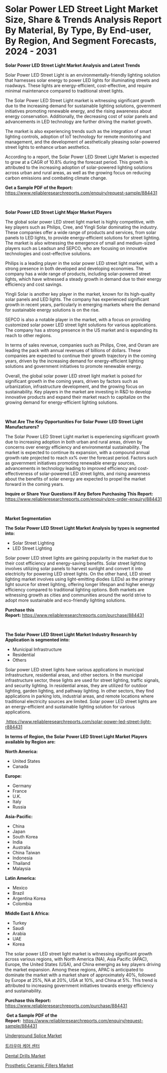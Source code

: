 <p><h1>Solar Power LED Street Light Market Size, Share & Trends Analysis Report By Material, By Type, By End-user, By Region, And Segment Forecasts, 2024 - 2031</h1></p><p><strong>Solar Power LED Street Light Market Analysis and Latest Trends</strong></p>
<p><p>Solar Power LED Street Light is an environmentally-friendly lighting solution that harnesses solar energy to power LED lights for illuminating streets and roadways. These lights are energy-efficient, cost-effective, and require minimal maintenance compared to traditional street lights.</p><p>The Solar Power LED Street Light market is witnessing significant growth due to the increasing demand for sustainable lighting solutions, government initiatives promoting renewable energy, and the rising awareness about energy conservation. Additionally, the decreasing cost of solar panels and advancements in LED technology are further driving the market growth.</p><p>The market is also experiencing trends such as the integration of smart lighting controls, adoption of IoT technology for remote monitoring and management, and the development of aesthetically pleasing solar-powered street lights to enhance urban aesthetics.</p><p>According to a report, the Solar Power LED Street Light Market is expected to grow at a CAGR of 10.8% during the forecast period. This growth is attributed to the increasing adoption of solar-powered lighting solutions across urban and rural areas, as well as the growing focus on reducing carbon emissions and combating climate change.</p></p>
<p><strong>Get a Sample PDF of the Report:&nbsp;</strong> <a href="https://www.reliableresearchreports.com/enquiry/request-sample/884431">https://www.reliableresearchreports.com/enquiry/request-sample/884431</a></p>
<p>&nbsp;</p>
<p><strong>Solar Power LED Street Light Major Market Players</strong></p>
<p><p>The global solar power LED street light market is highly competitive, with key players such as Philips, Cree, and Yingli Solar dominating the industry. These companies offer a wide range of products and services, from solar panels to LED lights, to provide energy-efficient solutions for street lighting. The market is also witnessing the emergence of small and medium-sized players such as Leadsun and SEPCO, who are focusing on innovative technologies and cost-effective solutions.</p><p>Philips is a leading player in the solar power LED street light market, with a strong presence in both developed and developing economies. The company has a wide range of products, including solar-powered street lights, which have witnessed a steady growth in demand due to their energy efficiency and cost savings.</p><p>Yingli Solar is another key player in the market, known for its high-quality solar panels and LED lights. The company has experienced significant growth in recent years, particularly in emerging markets where the demand for sustainable energy solutions is on the rise.</p><p>SEPCO is also a notable player in the market, with a focus on providing customized solar power LED street light solutions for various applications. The company has a strong presence in the US market and is expanding its reach to other regions.</p><p>In terms of sales revenue, companies such as Philips, Cree, and Osram are leading the pack with annual revenues of billions of dollars. These companies are expected to continue their growth trajectory in the coming years, driven by the increasing demand for energy-efficient lighting solutions and government initiatives to promote renewable energy.</p><p>Overall, the global solar power LED street light market is poised for significant growth in the coming years, driven by factors such as urbanization, infrastructure development, and the growing focus on sustainability. Key players in the market are investing in R&D to develop innovative products and expand their market reach to capitalize on the growing demand for energy-efficient lighting solutions.</p></p>
<p>&nbsp;</p>
<p><strong>What Are The Key Opportunities For Solar Power LED Street Light Manufacturers?</strong></p>
<p><p>The Solar Power LED Street Light market is experiencing significant growth due to increasing adoption in both urban and rural areas, driven by concerns over energy efficiency and environmental sustainability. The market is expected to continue its expansion, with a compound annual growth rate projected to reach xx% over the forecast period. Factors such as government initiatives promoting renewable energy sources, advancements in technology leading to improved efficiency and cost-effectiveness of solar-powered LED street lights, and rising awareness about the benefits of solar energy are expected to propel the market forward in the coming years.</p></p>
<p><strong>Inquire or Share Your Questions If Any Before Purchasing This Report:</strong> <a href="https://www.reliableresearchreports.com/enquiry/pre-order-enquiry/884431">https://www.reliableresearchreports.com/enquiry/pre-order-enquiry/884431</a></p>
<p>&nbsp;</p>
<p><strong>Market Segmentation</strong></p>
<p><strong>The Solar Power LED Street Light Market Analysis by types is segmented into:</strong></p>
<p><ul><li>Solar Street Lighting</li><li>LED Street Lighting</li></ul></p>
<p><p>Solar power LED street lights are gaining popularity in the market due to their cost efficiency and energy-saving benefits. Solar street lighting involves utilizing solar panels to harvest sunlight and convert it into electricity for powering LED street lights. On the other hand, LED street lighting market involves using light-emitting diodes (LEDs) as the primary light source for street lighting, offering longer lifespan and higher energy efficiency compared to traditional lighting options. Both markets are witnessing growth as cities and communities around the world strive to adopt more sustainable and eco-friendly lighting solutions.</p></p>
<p><strong>Purchase this Report:&nbsp;</strong><a href="https://www.reliableresearchreports.com/purchase/884431">https://www.reliableresearchreports.com/purchase/884431</a></p>
<p>&nbsp;</p>
<p><strong>The Solar Power LED Street Light Market Industry Research by Application is segmented into:</strong></p>
<p><ul><li>Municipal Infrastructure</li><li>Residential</li><li>Others</li></ul></p>
<p><p>Solar power LED street lights have various applications in municipal infrastructure, residential areas, and other sectors. In the municipal infrastructure sector, these lights are used for street lighting, traffic signals, and security lighting. In residential areas, they are utilized for outdoor lighting, garden lighting, and pathway lighting. In other sectors, they find applications in parking lots, industrial areas, and remote locations where traditional electricity sources are limited. Solar power LED street lights are an energy-efficient and sustainable lighting solution for various applications.</p></p>
<p><a href="https://www.reliableresearchreports.com/solar-power-led-street-light-r884431">&nbsp;https://www.reliableresearchreports.com/solar-power-led-street-light-r884431</a></p>
<p><strong>In terms of Region, the Solar Power LED Street Light Market Players available by Region are:</strong></p>
<p>
    <p> <strong> North America: </strong>
        <ul>
            <li>United States</li>
            <li>Canada</li>
        </ul>
        </p> 
    <p> <strong> Europe: </strong>
        <ul>
            <li>Germany</li>
            <li>France</li>
            <li>U.K.</li>
            <li>Italy</li>
            <li>Russia</li>
        </ul>
        </p> 
    <p> <strong> Asia-Pacific: </strong>
        <ul>
            <li>China</li>
            <li>Japan</li>
            <li>South Korea</li>
            <li>India</li>
            <li>Australia</li>
            <li>China Taiwan</li>
            <li>Indonesia</li>
            <li>Thailand</li>
            <li>Malaysia</li>
        </ul>
        </p> 
    <p> <strong> Latin America: </strong>
        <ul>
            <li>Mexico</li>
            <li>Brazil</li>
            <li>Argentina Korea</li>
            <li>Colombia</li>
        </ul>
        </p> 
    <p> <strong> Middle East & Africa: </strong>
        <ul>
            <li>Turkey</li>
            <li>Saudi</li>
            <li>Arabia</li>
            <li>UAE</li>
            <li>Korea</li>
        </ul>
    </p>
    </p>
<p><p>The solar power LED street light market is witnessing significant growth across various regions, with North America (NA), Asia Pacific (APAC), Europe, the United States (USA), and China emerging as key players driving the market expansion. Among these regions, APAC is anticipated to dominate the market with a market share of approximately 40%, followed by Europe at 25%, NA at 20%, USA at 10%, and China at 5%. This trend is attributed to increasing government initiatives towards energy efficiency and sustainability.</p></p>
<p><strong>Purchase this Report: </strong><a href="https://www.reliableresearchreports.com/purchase/884431">https://www.reliableresearchreports.com/purchase/884431</a></p>
<p>&nbsp;<strong>Get a Sample PDF of the Report:&nbsp;&nbsp;</strong><a href="https://www.reliableresearchreports.com/enquiry/request-sample/884431">https://www.reliableresearchreports.com/enquiry/request-sample/884431</a></p>
<p><strong></strong></p>
<p><p><a href="https://github.com/JameTravis/Market-Research-Report-List-4/blob/main/underground-splice-market.md">Underground Splice Market</a></p><p><a href="https://github.com/laholand/Market-Research-Report-List-3/blob/main/417959620351.md">트라우마 케어 센터</a></p><p><a href="https://www.linkedin.com/pulse/dental-drills-market-analysis-examines-its-scope-growth-opportunities-hvfsf?trackingId=7TGAUd3HFQ%2BFQAjQifEOBg%3D%3D">Dental Drills Market</a></p><p><a href="https://www.linkedin.com/pulse/prosthetic-ceramic-fillers-market-size-furnishes-valuable-npatf?trackingId=iaR9n6OlzNqSmOrjP82nhw%3D%3D">Prosthetic Ceramic Fillers Market</a></p></p>